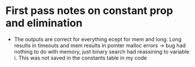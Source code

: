# First pass notes on constant prop and elimination

- The outputs are correct for everything ecept for mem and long. Long results in timeouts and mem results in pointer malloc errors
-> bug had nothing to do with memory, just binary search had reassining to variable i. This was not saved in the constants table in my code

